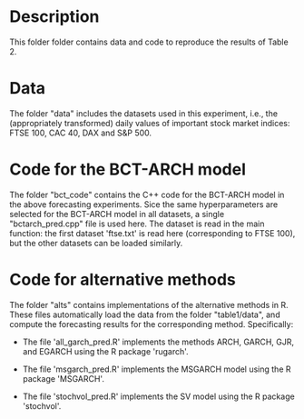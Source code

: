 # Description

This folder folder contains data and code to reproduce the results of Table 2.

# Data

The folder "data" includes the datasets used in this experiment, i.e., the (appropriately transformed) daily values of important stock market indices: FTSE 100, CAC 40, DAX and S&P 500.

# Code for the BCT-ARCH model

The folder "bct_code" contains the C++ code for the BCT-ARCH model in the above forecasting experiments. Sice the same hyperparameters are selected for the BCT-ARCH model in all datasets, a single "bctarch_pred.cpp" file is used here. The dataset is read in the main function: the first dataset 'ftse.txt' is read here (corresponding to FTSE 100), but the other datasets can be loaded similarly. 

# Code for alternative methods

The folder "alts" contains implementations of the alternative methods in R. These files automatically load the data from the folder "table1/data", and compute the forecasting results for the corresponding method. Specifically:

* The file 'all_garch_pred.R' implements the methods ARCH, GARCH, GJR, and EGARCH using the R package 'rugarch'.

* The file 'msgarch_pred.R' implements the MSGARCH model using the R package 'MSGARCH'.

* The file 'stochvol_pred.R' implements the SV model using the R package 'stochvol'.



